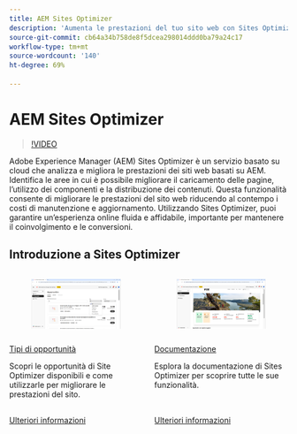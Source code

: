 ```yaml
---
title: AEM Sites Optimizer
description: 'Aumenta le prestazioni del tuo sito web con Sites Optimizer: migliora la velocità, riduci i costi e aumenta l''affidabilità per un coinvolgimento migliore.'
source-git-commit: cb64a34b758de8f5dcea298014ddd0ba79a24c17
workflow-type: tm+mt
source-wordcount: '140'
ht-degree: 69%

---
```



# AEM Sites Optimizer

>[!VIDEO](https://video.tv.adobe.com/v/3455085/?learn=on&enablevpops)

Adobe Experience Manager (AEM) Sites Optimizer è un servizio basato su cloud che analizza e migliora le prestazioni dei siti web basati su AEM. Identifica le aree in cui è possibile migliorare il caricamento delle pagine, l’utilizzo dei componenti e la distribuzione dei contenuti. Questa funzionalità consente di migliorare le prestazioni del sito web riducendo al contempo i costi di manutenzione e aggiornamento. Utilizzando Sites Optimizer, puoi garantire un’esperienza online fluida e affidabile, importante per mantenere il coinvolgimento e le conversioni.

## Introduzione a Sites Optimizer

<!-- CARDS 

* ./opportunity-types/overview.md
   {title=Opportunity types}
   {description = Learn about the available Site Optimizer opportunities and how to use them to improve your site's performance.}
* ./documentation/overview.md
  * {title=Documentation}
  * {description=Explore the Sites Optimizer documentation to learn about all its capabilities.}

-->
<!-- START CARDS HTML - DO NOT MODIFY BY HAND -->
<div class="columns">
    <div class="column is-half-tablet is-half-desktop is-one-third-widescreen" aria-label="Opportunity types">
        <div class="card" style="height: 100%; display: flex; flex-direction: column; height: 100%;">
            <div class="card-image">
                <figure class="image x-is-16by9">
                    <a href="./opportunity-types/overview.md" title="Tipi di opportunità" target="_blank" rel="referrer">
                        <img class="is-bordered-r-small" src="opportunity-types/assets/overview/hero.png" alt="Tipi di opportunità"
                             style="width: 100%; aspect-ratio: 16 / 9; object-fit: cover; overflow: hidden; display: block; margin: auto;">
                    </a>
                </figure>
            </div>
            <div class="card-content is-padded-small" style="display: flex; flex-direction: column; flex-grow: 1; justify-content: space-between;">
                <div class="top-card-content">
                    <p class="headline is-size-6 has-text-weight-bold">
                        <a href="./opportunity-types/overview.md" target="_blank" rel="referrer" title="Tipi di opportunità">Tipi di opportunità</a>
                    </p>
                    <p class="is-size-6">Scopri le opportunità di Site Optimizer disponibili e come utilizzarle per migliorare le prestazioni del sito.</p>
                </div>
                <a href="./opportunity-types/overview.md" target="_blank" rel="referrer" class="spectrum-Button spectrum-Button--outline spectrum-Button--primary spectrum-Button--sizeM" style="align-self: flex-start; margin-top: 1rem;">
                    <span class="spectrum-Button-label has-no-wrap has-text-weight-bold">Ulteriori informazioni</span>
                </a>
            </div>
        </div>
    </div>
    <div class="column is-half-tablet is-half-desktop is-one-third-widescreen" aria-label="Documentation">
        <div class="card" style="height: 100%; display: flex; flex-direction: column; height: 100%;">
            <div class="card-image">
                <figure class="image x-is-16by9">
                    <a href="./documentation/overview.md" title="Documentazione" target="_blank" rel="referrer">
                        <img class="is-bordered-r-small" src="documentation/assets/overview/hero.png" alt="Documentazione"
                             style="width: 100%; aspect-ratio: 16 / 9; object-fit: cover; overflow: hidden; display: block; margin: auto;">
                    </a>
                </figure>
            </div>
            <div class="card-content is-padded-small" style="display: flex; flex-direction: column; flex-grow: 1; justify-content: space-between;">
                <div class="top-card-content">
                    <p class="headline is-size-6 has-text-weight-bold">
                        <a href="./documentation/overview.md" target="_blank" rel="referrer" title="Documentazione">Documentazione</a>
                    </p>
                    <p class="is-size-6">Esplora la documentazione di Sites Optimizer per scoprire tutte le sue funzionalità.</p>
                </div>
                <a href="./documentation/overview.md" target="_blank" rel="referrer" class="spectrum-Button spectrum-Button--outline spectrum-Button--primary spectrum-Button--sizeM" style="align-self: flex-start; margin-top: 1rem;">
                    <span class="spectrum-Button-label has-no-wrap has-text-weight-bold">Ulteriori informazioni</span>
                </a>
            </div>
        </div>
    </div>
</div>
<!-- END CARDS HTML - DO NOT MODIFY BY HAND -->
